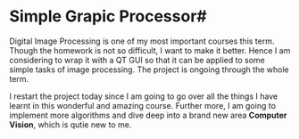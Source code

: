# Simple Grapic Processor#

Digital Image Processing is one of my most important courses this term. Though the homework is not so difficult, I want to make it better. Hence I am considering to wrap it with a QT GUI so that it can be applied to some simple tasks of image processing. The project is ongoing through the whole term.

I restart the project today since I am going to go over all the things I have learnt in this wonderful and amazing course. Further more, I am going to implement more algorithms and dive deep into a brand new area **Computer Vision**, which is qutie new to me.

